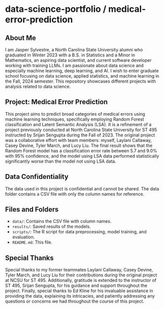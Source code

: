 # data-science-portfolio / medical-error-prediction

## About Me

I am Jasper Sylvestre, a North Carolina State University alumni who graduated in Winter 2023 with a B.S. in Statistics and a Minor in Mathematics, an aspiring data scientist, and current software developer working with training LLMs. I am passionate about data science and especially machine learning, deep learning, and AI. I wish to enter graduate school focusing on data science, applied statistics, and machine learning in the Fall, 2024 semester. This repository showcases different projects with analysis related to data science.

## Project: Medical Error Prediction

This project aims to predict broad categories of medical errors using machine learning techniques, specifically employing Random Forest classification and Latent Semantic Analysis (LSA). It is a refinement of a project previously conducted at North Carolina State University for ST 495 instructed by Srijan Sengupta during the Fall of 2023. The original project was a collaborative effort with team members: myself, Laylani Callaway, Casey Devine, Tyler March, and Lucy Liu. The final result shows that the Random Forest model has a classification error rate between 5.7 and 9.0% with 95% confidence, and the model using LSA data performed statistically significantly worse than the model not using LSA data.

## Data Confidentiality

The data used in this project is confidential and cannot be shared. The data folder contains a CSV file with only the column names for reference.

## Files and Folders

* `data/`: Contains the CSV file with column names.
* `results/`: Saved results of the models.
* `scripts/`: The R script for data preprocessing, model training, and evaluation.
* `README.md`: This file.

## Special Thanks

Special thanks to my former teammates Laylani Callaway, Casey Devine, Tyler March, and Lucy Liu for their contributions during the original project at NCSU for ST 495. Additionally, gratitude is extended to the instructor of ST 495, Srijan Sengupta, for his guidance and support throughout the project. Finally, special thanks to Ed Kline for his invaluable assistance in providing the data, explaining its intricacies, and patiently addressing any questions or concerns we had throughout the course of this project.
